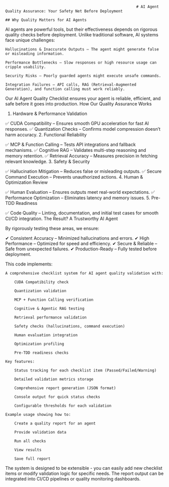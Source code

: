                                                               # AI Agent Quality Assurance: Your Safety Net Before Deployment
                                                                          ## Why Quality Matters for AI Agents
                                                                

AI agents are powerful tools, but their effectiveness depends on rigorous quality checks before deployment. Unlike traditional software, AI systems face unique challenges:

    Hallucinations & Inaccurate Outputs – The agent might generate false or misleading information.

    Performance Bottlenecks – Slow responses or high resource usage can cripple usability.

    Security Risks – Poorly guarded agents might execute unsafe commands.

    Integration Failures – API calls, RAG (Retrieval-Augmented Generation), and function calling must work reliably.

Our AI Agent Quality Checklist ensures your agent is reliable, efficient, and safe before it goes into production.
How Our Quality Assurance Works
1. Hardware & Performance Validation

✅ CUDA Compatibility – Ensures smooth GPU acceleration for fast AI responses.
✅ Quantization Checks – Confirms model compression doesn’t harm accuracy.
2. Functional Reliability

✅ MCP & Function Calling – Tests API integrations and fallback mechanisms.
✅ Cognitive RAG – Validates multi-step reasoning and memory retention.
✅ Retrieval Accuracy – Measures precision in fetching relevant knowledge.
3. Safety & Security

✅ Hallucination Mitigation – Reduces false or misleading outputs.
✅ Secure Command Execution – Prevents unauthorized actions.
4. Human & Optimization Review

✅ Human Evaluation – Ensures outputs meet real-world expectations.
✅ Performance Optimization – Eliminates latency and memory issues.
5. Pre-TDD Readiness

✅ Code Quality – Linting, documentation, and initial test cases for smooth CI/CD integration.
The Result? A Trustworthy AI Agent

By rigorously testing these areas, we ensure:

✔ Consistent Accuracy – Minimized hallucinations and errors.
✔ High Performance – Optimized for speed and efficiency.
✔ Secure & Reliable – Safe from unexpected failures.
✔ Production-Ready – Fully tested before deployment.


This code implements:

    A comprehensive checklist system for AI agent quality validation with:

        CUDA Compatibility check

        Quantization validation

        MCP + Function Calling verification

        Cognitive & Agentic RAG testing

        Retrieval performance validation

        Safety checks (hallucinations, command execution)

        Human evaluation integration

        Optimization profiling

        Pre-TDD readiness checks

    Key features:

        Status tracking for each checklist item (Passed/Failed/Warning)

        Detailed validation metrics storage

        Comprehensive report generation (JSON format)

        Console output for quick status checks

        Configurable thresholds for each validation

    Example usage showing how to:

        Create a quality report for an agent

        Provide validation data

        Run all checks

        View results

        Save full report

The system is designed to be extensible - you can easily add new checklist items or modify validation logic for specific needs. The report output can be integrated into CI/CD pipelines or quality monitoring dashboards.
